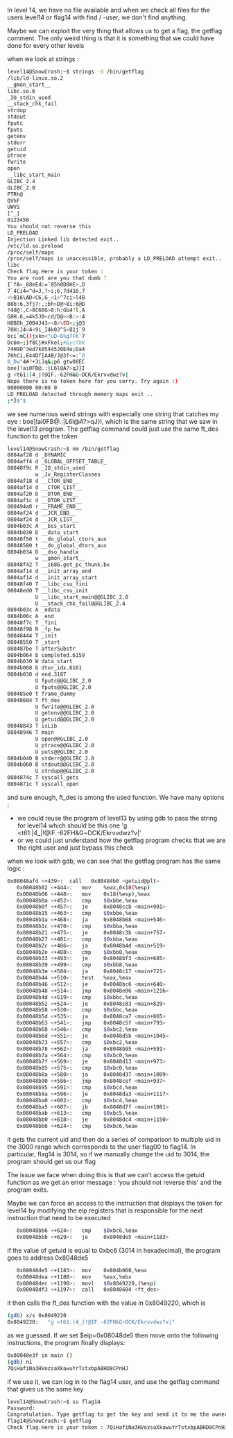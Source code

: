 In level 14, we have no file available and when we check all files for the users level14 or flag14 with find / -user, we don't find anything.

Maybe we can exploit the very thing that allows us to get a flag, the getflag comment. The only weird thing is that it is something that we could have done for every other levels

when we look at strings :
```bash
level14@SnowCrash:~$ strings -d /bin/getflag
/lib/ld-linux.so.2
__gmon_start__
libc.so.6
_IO_stdin_used
__stack_chk_fail
strdup
stdout
fputc
fputs
getenv
stderr
getuid
ptrace
fwrite
open
__libc_start_main
GLIBC_2.4
GLIBC_2.0
PTRh@
QVhF
UWVS
[^_]
0123456
You should not reverse this
LD_PRELOAD
Injection Linked lib detected exit..
/etc/ld.so.preload
/proc/self/maps
/proc/self/maps is unaccessible, probably a LD_PRELOAD attempt exit..
libc
Check flag.Here is your token : 
You are root are you that dumb ?
I`fA>_88eEd:=`85h0D8HE>,D
7`4Ci4=^d=J,?>i;6,7d416,7
<>B16\AD<C6,G_<1>^7ci>l4B
B8b:6,3fj7:,;bh>D@>8i:6@D
?4d@:,C>8C60G>8:h:Gb4?l,A
G8H.6,=4k5J0<cd/D@>>B:>:4
H8B8h_20B4J43><8>\ED<;j@3
78H:J4<4<9i_I4k0J^5>B1j`9
bci`mC{)jxkn<"uD~6%g7FK`7
Dc6m~;}f8Cj#xFkel;#&ycfbK
74H9D^3ed7k05445J0E4e;Da4
70hCi,E44Df[A4B/J@3f<=:`D
8_Dw"4#?+3i]q&;p6 gtw88EC
boe]!ai0FB@.:|L6l@A?>qJ}I
g <t61:|4_|!@IF.-62FH&G~DCK/Ekrvvdwz?v|
Nope there is no token here for you sorry. Try again :)
00000000 00:00 0
LD_PRELOAD detected through memory maps exit ..
;*2$"$
```

we see numerous weird strings with especially one string that catches my eye : boe]!ai0FB@.:|L6l@A?>qJ}I, which is the same string that we saw in the level13 program.
The getflag command could just use the same ft_des function to get the token

```bash
level14@SnowCrash:~$ nm /bin/getflag
0804af28 d _DYNAMIC
0804aff4 d _GLOBAL_OFFSET_TABLE_
08048f9c R _IO_stdin_used
         w _Jv_RegisterClasses
0804af18 d __CTOR_END__
0804af14 d __CTOR_LIST__
0804af20 D __DTOR_END__
0804af1c d __DTOR_LIST__
080494a8 r __FRAME_END__
0804af24 d __JCR_END__
0804af24 d __JCR_LIST__
0804b03c A __bss_start
0804b030 D __data_start
08048f50 t __do_global_ctors_aux
08048580 t __do_global_dtors_aux
0804b034 D __dso_handle
         w __gmon_start__
08048f42 T __i686.get_pc_thunk.bx
0804af14 d __init_array_end
0804af14 d __init_array_start
08048f40 T __libc_csu_fini
08048ed0 T __libc_csu_init
         U __libc_start_main@@GLIBC_2.0
         U __stack_chk_fail@@GLIBC_2.4
0804b03c A _edata
0804b06c A _end
08048f7c T _fini
08048f98 R _fp_hw
08048444 T _init
08048550 T _start
080487be T afterSubstr
0804b064 b completed.6159
0804b030 W data_start
0804b068 b dtor_idx.6161
0804b038 d end.3187
         U fputc@@GLIBC_2.0
         U fputs@@GLIBC_2.0
080485e0 t frame_dummy
08048604 T ft_des
         U fwrite@@GLIBC_2.0
         U getenv@@GLIBC_2.0
         U getuid@@GLIBC_2.0
08048843 T isLib
08048946 T main
         U open@@GLIBC_2.0
         U ptrace@@GLIBC_2.0
         U puts@@GLIBC_2.0
0804b040 B stderr@@GLIBC_2.0
0804b060 B stdout@@GLIBC_2.0
         U strdup@@GLIBC_2.0
0804874c T syscall_gets
0804871c T syscall_open
```

and sure enough, ft_des is among the used function.
We have many options :
 - we could reuse the program of level13 by using gdb to pass the string for level14 which should be this one 'g <t61:|4_|!@IF.-62FH&G~DCK/Ekrvvdwz?v|'
 - or we could just understand how the getflag program checks that we are the right user and just bypass this check

when we look with gdb, we can see that the getflag program has the same logic :
```bash
0x08048afd <+439>:	call   0x80484b0 <getuid@plt>
   0x08048b02 <+444>:	mov    %eax,0x18(%esp)
   0x08048b06 <+448>:	mov    0x18(%esp),%eax
   0x08048b0a <+452>:	cmp    $0xbbe,%eax
   0x08048b0f <+457>:	je     0x8048ccb <main+901>
   0x08048b15 <+463>:	cmp    $0xbbe,%eax
   0x08048b1a <+468>:	ja     0x8048b68 <main+546>
   0x08048b1c <+470>:	cmp    $0xbba,%eax
   0x08048b21 <+475>:	je     0x8048c3b <main+757>
   0x08048b27 <+481>:	cmp    $0xbba,%eax
   0x08048b2c <+486>:	ja     0x8048b4d <main+519>
   0x08048b2e <+488>:	cmp    $0xbb8,%eax
   0x08048b33 <+493>:	je     0x8048bf3 <main+685>
   0x08048b39 <+499>:	cmp    $0xbb8,%eax
   0x08048b3e <+504>:	ja     0x8048c17 <main+721>
   0x08048b44 <+510>:	test   %eax,%eax
   0x08048b46 <+512>:	je     0x8048bc6 <main+640>
   0x08048b48 <+514>:	jmp    0x8048e06 <main+1216>
   0x08048b4d <+519>:	cmp    $0xbbc,%eax
   0x08048b52 <+524>:	je     0x8048c83 <main+829>
   0x08048b58 <+530>:	cmp    $0xbbc,%eax
   0x08048b5d <+535>:	ja     0x8048ca7 <main+865>
   0x08048b63 <+541>:	jmp    0x8048c5f <main+793>
   0x08048b68 <+546>:	cmp    $0xbc2,%eax
   0x08048b6d <+551>:	je     0x8048d5b <main+1045>
   0x08048b73 <+557>:	cmp    $0xbc2,%eax
   0x08048b78 <+562>:	ja     0x8048b95 <main+591>
   0x08048b7a <+564>:	cmp    $0xbc0,%eax
   0x08048b7f <+569>:	je     0x8048d13 <main+973>
   0x08048b85 <+575>:	cmp    $0xbc0,%eax
   0x08048b8a <+580>:	ja     0x8048d37 <main+1009>
   0x08048b90 <+586>:	jmp    0x8048cef <main+937>
   0x08048b95 <+591>:	cmp    $0xbc4,%eax
   0x08048b9a <+596>:	je     0x8048da3 <main+1117>
   0x08048ba0 <+602>:	cmp    $0xbc4,%eax
   0x08048ba5 <+607>:	jb     0x8048d7f <main+1081>
   0x08048bab <+613>:	cmp    $0xbc5,%eax
   0x08048bb0 <+618>:	je     0x8048dc4 <main+1150>
   0x08048bb6 <+624>:	cmp    $0xbc6,%eax
```

it gets the current uid and then do a series of comparison to multiple uid in the 3000 range which corresponds to the user flag00 to flag14.
In particular, flag14 is 3014, so if we manually change the uid to 3014, the program should get us our flag

The issue we face when doing this is that we can't access the getuid function as we get an error message : 'you should not reverse this' and the program exits.

Maybe we can force an access to the instruction that displays the token for level14 by modifying the eip registers that is responsible for the next instruction that need to be executed

```bash
   0x08048bb6 <+624>:	cmp    $0xbc6,%eax
   0x08048bbb <+629>:	je     0x8048de5 <main+1183>
```

if the value of getuid is equal to 0xbc6 (3014 in hexadecimal), the program goes to address 0x8048de5

```bash
   0x08048de5 <+1183>:	mov    0x804b060,%eax
   0x08048dea <+1188>:	mov    %eax,%ebx
   0x08048dec <+1190>:	movl   $0x8049220,(%esp)
   0x08048df3 <+1197>:	call   0x8048604 <ft_des>
```

it then calls the ft_des function with the value in 0x8049220, which is 
```bash
(gdb) x/s 0x8049220
0x8049220:	 "g <t61:|4_|!@IF.-62FH&G~DCK/Ekrvvdwz?v|"
```

as we guessed. If we set $eip=0x08048de5 then move onto the following instructions, the program finally displays:
```bash
0x08048e3f in main ()
(gdb) ni
7QiHafiNa3HVozsaXkawuYrTstxbpABHD8CPnHJ
```

if we use it, we can log in to the flag14 user, and use the getflag command that gives us the same key

```bash
level14@SnowCrash:~$ su flag14
Password: 
Congratulation. Type getflag to get the key and send it to me the owner of this livecd :)
flag14@SnowCrash:~$ getflag
Check flag.Here is your token : 7QiHafiNa3HVozsaXkawuYrTstxbpABHD8CPnHJ
```